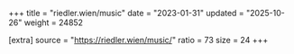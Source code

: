 +++
title = "riedler.wien/music"
date = "2023-01-31"
updated = "2025-10-26"
weight = 24852

[extra]
source = "https://riedler.wien/music/"
ratio = 73
size = 24
+++
